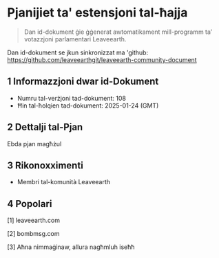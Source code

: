 # Pjanijiet ta' estensjoni tal-ħajja

>Dan id-dokument ġie ġġenerat awtomatikament mill-programm ta’ votazzjoni parlamentari Leaveearth.

Dan id-dokument se jkun sinkronizzat ma 'github: https://github.com/leaveearthgit/leaveearth-community-document

## 1 Informazzjoni dwar id-Dokument

- Numru tal-verżjoni tad-dokument: 108
- Ħin tal-ħolqien tad-dokument: 2025-01-24 (GMT)

## 2 Dettalji tal-Pjan

Ebda pjan magħżul

## 3 Rikonoxximenti
* Membri tal-komunità Leaveearth

## 4 Popolari
[1] leaveearth.com

[2] bombmsg.com

[3] Aħna nimmaġinaw, allura nagħmluh iseħħ
